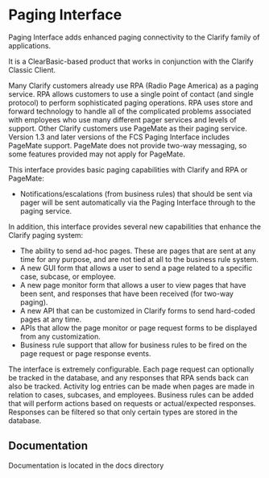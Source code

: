 # Paging Interface

Paging Interface adds enhanced paging connectivity to the Clarify family of applications.

It is a ClearBasic-based product that works in conjunction with the Clarify Classic Client.

Many Clarify customers already use RPA (Radio Page America) as a paging service. RPA allows customers to use a single point of contact (and single protocol) to perform sophisticated paging operations. RPA uses store and forward technology to handle all of the complicated problems associated with employees who use many different pager services and levels of support. Other Clarify customers use PageMate as their paging service. Version 1.3 and later versions of the FCS Paging Interface includes PageMate support. PageMate does not provide two-way messaging, so some features provided may not apply for PageMate.

This interface provides basic paging capabilities with Clarify and RPA or PageMate:

* Notifications/escalations (from business rules) that should be sent via pager will be sent automatically via the Paging Interface through to the paging service.

In addition, this interface provides several new capabilities that enhance the Clarify paging system:

* The ability to send ad-hoc pages. These are pages that are sent at any time for any purpose, and are not tied at all to the business rule system.
* A new GUI form that allows a user to send a page related to a specific case, subcase, or employee.
* A new page monitor form that allows a user to view pages that have been sent, and responses that have been received (for two-way paging).
* A new API that can be customized in Clarify forms to send hard-coded pages at any time.
* APIs that allow the page monitor or page request forms to be displayed from any customization.
* Business rule support that allow for business rules to be fired on the page request or page response events.

The interface is extremely configurable. Each page request can optionally be tracked in the database, and any responses that RPA sends back can also be tracked. Activity log entries can be made when pages are made in relation to cases, subcases, and employees. Business rules can be added that will perform actions based on requests or actual/expected responses. Responses can be filtered so that only certain types are stored in the database.

## Documentation 
Documentation is located in the docs directory
